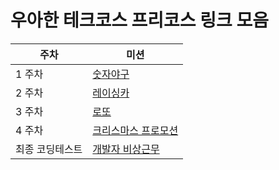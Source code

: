 # 우아한 테크코스 프리코스 링크 모음

| 주차   | 미션                                                                 |
| ------ | -------------------------------------------------------------------- |
| 1 주차 | [숫자야구](https://github.com/1000zoo/java-baseball-6/tree/1000zoo)  |
| 2 주차 | [레이싱카](https://github.com/1000zoo/java-racingcar-6/tree/1000zoo) |
| 3 주차 | [로또](https://github.com/1000zoo/java-lotto-6/tree/1000zoo)         |
| 4 주차 | [크리스마스 프로모션](https://github.com/1000zoo/java-christmas-6-1000zoo)|
| 최종 코딩테스트 | [개발자 비상근무](https://github.com/1000zoo/java-oncall-6-1000zoo)|
